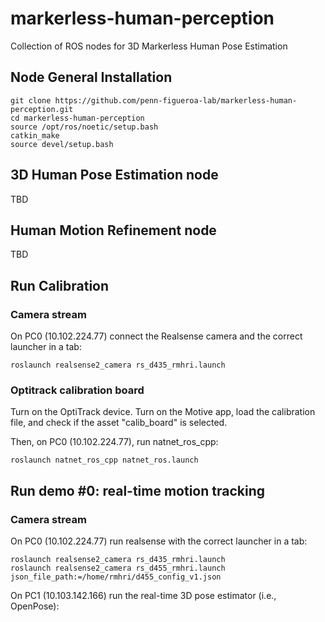 # markerless-human-perception
Collection of ROS nodes for 3D Markerless Human Pose Estimation 

## Node General Installation

```
git clone https://github.com/penn-figueroa-lab/markerless-human-perception.git
cd markerless-human-perception
source /opt/ros/noetic/setup.bash
catkin_make
source devel/setup.bash
```

## 3D Human Pose Estimation node
TBD

## Human Motion Refinement node
TBD

## Run Calibration

### Camera stream
On PC0 (10.102.224.77) connect the Realsense camera and the correct launcher in a tab:
```
roslaunch realsense2_camera rs_d435_rmhri.launch
```

### Optitrack calibration board
Turn on the OptiTrack device. Turn on the Motive app, load the calibration file, and check if the asset "calib_board" is selected.

Then, on PC0 (10.102.224.77), run natnet_ros_cpp:
```
roslaunch natnet_ros_cpp natnet_ros.launch
```

## Run demo #0: real-time motion tracking

### Camera stream
On PC0 (10.102.224.77) run realsense with the correct launcher in a tab:
```
roslaunch realsense2_camera rs_d435_rmhri.launch
roslaunch realsense2_camera rs_d455_rmhri.launch json_file_path:=/home/rmhri/d455_config_v1.json
```

On PC1 (10.103.142.166) run the real-time 3D pose estimator (i.e., OpenPose):
```
```